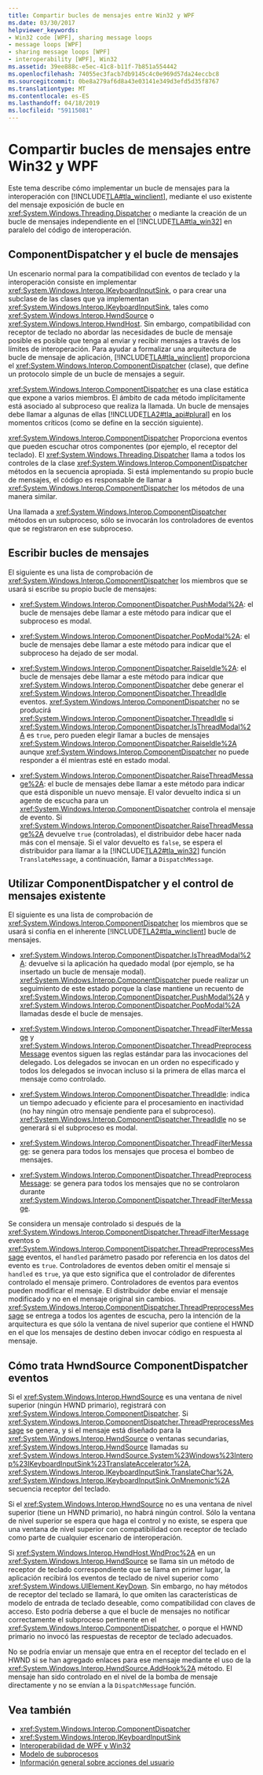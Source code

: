 ```yaml
---
title: Compartir bucles de mensajes entre Win32 y WPF
ms.date: 03/30/2017
helpviewer_keywords:
- Win32 code [WPF], sharing message loops
- message loops [WPF]
- sharing message loops [WPF]
- interoperability [WPF], Win32
ms.assetid: 39ee888c-e5ec-41c8-b11f-7b851a554442
ms.openlocfilehash: 74055ec3facb7db9145c4c0e969d57da24eccbc8
ms.sourcegitcommit: 0be8a279af6d8a43e03141e349d3efd5d35f8767
ms.translationtype: MT
ms.contentlocale: es-ES
ms.lasthandoff: 04/18/2019
ms.locfileid: "59115081"
---
```

# <a name="sharing-message-loops-between-win32-and-wpf"></a>Compartir bucles de mensajes entre Win32 y WPF
Este tema describe cómo implementar un bucle de mensajes para la interoperación con [!INCLUDE[TLA#tla_winclient](../../../../includes/tlasharptla-winclient-md.md)], mediante el uso existente del mensaje exposición de bucle en <xref:System.Windows.Threading.Dispatcher> o mediante la creación de un bucle de mensajes independiente en el [!INCLUDE[TLA#tla_win32](../../../../includes/tlasharptla-win32-md.md)] en paralelo del código de interoperación.  
  
## <a name="componentdispatcher-and-the-message-loop"></a>ComponentDispatcher y el bucle de mensajes  
 Un escenario normal para la compatibilidad con eventos de teclado y la interoperación consiste en implementar <xref:System.Windows.Interop.IKeyboardInputSink>, o para crear una subclase de las clases que ya implementan <xref:System.Windows.Interop.IKeyboardInputSink>, tales como <xref:System.Windows.Interop.HwndSource> o <xref:System.Windows.Interop.HwndHost>. Sin embargo, compatibilidad con receptor de teclado no abordar las necesidades de bucle de mensaje posible es posible que tenga al enviar y recibir mensajes a través de los límites de interoperación. Para ayudar a formalizar una arquitectura de bucle de mensaje de aplicación, [!INCLUDE[TLA#tla_winclient](../../../../includes/tlasharptla-winclient-md.md)] proporciona el <xref:System.Windows.Interop.ComponentDispatcher> (clase), que define un protocolo simple de un bucle de mensajes a seguir.  
  
 <xref:System.Windows.Interop.ComponentDispatcher> es una clase estática que expone a varios miembros. El ámbito de cada método implícitamente está asociado al subproceso que realiza la llamada. Un bucle de mensajes debe llamar a algunas de ellas [!INCLUDE[TLA2#tla_api#plural](../../../../includes/tla2sharptla-apisharpplural-md.md)] en los momentos críticos (como se define en la sección siguiente).  
  
 <xref:System.Windows.Interop.ComponentDispatcher> Proporciona eventos que pueden escuchar otros componentes (por ejemplo, el receptor del teclado). El <xref:System.Windows.Threading.Dispatcher> llama a todos los controles de la clase <xref:System.Windows.Interop.ComponentDispatcher> métodos en la secuencia apropiada. Si está implementando su propio bucle de mensajes, el código es responsable de llamar a <xref:System.Windows.Interop.ComponentDispatcher> los métodos de una manera similar.  
  
 Una llamada a <xref:System.Windows.Interop.ComponentDispatcher> métodos en un subproceso, sólo se invocarán los controladores de eventos que se registraron en ese subproceso.  
  
## <a name="writing-message-loops"></a>Escribir bucles de mensajes  
 El siguiente es una lista de comprobación de <xref:System.Windows.Interop.ComponentDispatcher> los miembros que se usará si escribe su propio bucle de mensajes:  
  
-   <xref:System.Windows.Interop.ComponentDispatcher.PushModal%2A>: el bucle de mensajes debe llamar a este método para indicar que el subproceso es modal.  
  
-   <xref:System.Windows.Interop.ComponentDispatcher.PopModal%2A>: el bucle de mensajes debe llamar a este método para indicar que el subproceso ha dejado de ser modal.  
  
-   <xref:System.Windows.Interop.ComponentDispatcher.RaiseIdle%2A>: el bucle de mensajes debe llamar a este método para indicar que <xref:System.Windows.Interop.ComponentDispatcher> debe generar el <xref:System.Windows.Interop.ComponentDispatcher.ThreadIdle> eventos. <xref:System.Windows.Interop.ComponentDispatcher> no se producirá <xref:System.Windows.Interop.ComponentDispatcher.ThreadIdle> si <xref:System.Windows.Interop.ComponentDispatcher.IsThreadModal%2A> es `true`, pero pueden elegir llamar a bucles de mensajes <xref:System.Windows.Interop.ComponentDispatcher.RaiseIdle%2A> aunque <xref:System.Windows.Interop.ComponentDispatcher> no puede responder a él mientras esté en estado modal.  
  
-   <xref:System.Windows.Interop.ComponentDispatcher.RaiseThreadMessage%2A>: el bucle de mensajes debe llamar a este método para indicar que está disponible un nuevo mensaje. El valor devuelto indica si un agente de escucha para un <xref:System.Windows.Interop.ComponentDispatcher> controla el mensaje de evento. Si <xref:System.Windows.Interop.ComponentDispatcher.RaiseThreadMessage%2A> devuelve `true` (controladas), el distribuidor debe hacer nada más con el mensaje. Si el valor devuelto es `false`, se espera el distribuidor para llamar a la [!INCLUDE[TLA2#tla_win32](../../../../includes/tla2sharptla-win32-md.md)] función `TranslateMessage`, a continuación, llamar a `DispatchMessage`.  
  
## <a name="using-componentdispatcher-and-existing-message-handling"></a>Utilizar ComponentDispatcher y el control de mensajes existente  
 El siguiente es una lista de comprobación de <xref:System.Windows.Interop.ComponentDispatcher> los miembros que se usará si confía en el inherente [!INCLUDE[TLA2#tla_winclient](../../../../includes/tla2sharptla-winclient-md.md)] bucle de mensajes.  
  
-   <xref:System.Windows.Interop.ComponentDispatcher.IsThreadModal%2A>: devuelve si la aplicación ha quedado modal (por ejemplo, se ha insertado un bucle de mensaje modal). <xref:System.Windows.Interop.ComponentDispatcher> puede realizar un seguimiento de este estado porque la clase mantiene un recuento de <xref:System.Windows.Interop.ComponentDispatcher.PushModal%2A> y <xref:System.Windows.Interop.ComponentDispatcher.PopModal%2A> llamadas desde el bucle de mensajes.  
  
-   <xref:System.Windows.Interop.ComponentDispatcher.ThreadFilterMessage> y <xref:System.Windows.Interop.ComponentDispatcher.ThreadPreprocessMessage> eventos siguen las reglas estándar para las invocaciones del delegado. Los delegados se invocan en un orden no especificado y todos los delegados se invocan incluso si la primera de ellas marca el mensaje como controlado.  
  
-   <xref:System.Windows.Interop.ComponentDispatcher.ThreadIdle>: indica un tiempo adecuado y eficiente para el procesamiento en inactividad (no hay ningún otro mensaje pendiente para el subproceso). <xref:System.Windows.Interop.ComponentDispatcher.ThreadIdle> no se generará si el subproceso es modal.  
  
-   <xref:System.Windows.Interop.ComponentDispatcher.ThreadFilterMessage>: se genera para todos los mensajes que procesa el bombeo de mensajes.  
  
-   <xref:System.Windows.Interop.ComponentDispatcher.ThreadPreprocessMessage>: se genera para todos los mensajes que no se controlaron durante <xref:System.Windows.Interop.ComponentDispatcher.ThreadFilterMessage>.  
  
 Se considera un mensaje controlado si después de la <xref:System.Windows.Interop.ComponentDispatcher.ThreadFilterMessage> eventos o <xref:System.Windows.Interop.ComponentDispatcher.ThreadPreprocessMessage> eventos, el `handled` parámetro pasado por referencia en los datos del evento es `true`. Controladores de eventos deben omitir el mensaje si `handled` es `true`, ya que esto significa que el controlador de diferentes controlado el mensaje primero. Controladores de eventos para eventos pueden modificar el mensaje. El distribuidor debe enviar el mensaje modificado y no en el mensaje original sin cambios. <xref:System.Windows.Interop.ComponentDispatcher.ThreadPreprocessMessage> se entrega a todos los agentes de escucha, pero la intención de la arquitectura es que sólo la ventana de nivel superior que contiene el HWND en el que los mensajes de destino deben invocar código en respuesta al mensaje.  
  
## <a name="how-hwndsource-treats-componentdispatcher-events"></a>Cómo trata HwndSource ComponentDispatcher eventos  
 Si el <xref:System.Windows.Interop.HwndSource> es una ventana de nivel superior (ningún HWND primario), registrará con <xref:System.Windows.Interop.ComponentDispatcher>. Si <xref:System.Windows.Interop.ComponentDispatcher.ThreadPreprocessMessage> se genera, y si el mensaje está diseñado para la <xref:System.Windows.Interop.HwndSource> o ventanas secundarias, <xref:System.Windows.Interop.HwndSource> llamadas su <xref:System.Windows.Interop.HwndSource.System%23Windows%23Interop%23IKeyboardInputSink%23TranslateAccelerator%2A>, <xref:System.Windows.Interop.IKeyboardInputSink.TranslateChar%2A>, <xref:System.Windows.Interop.IKeyboardInputSink.OnMnemonic%2A> secuencia receptor del teclado.  
  
 Si el <xref:System.Windows.Interop.HwndSource> no es una ventana de nivel superior (tiene un HWND primario), no habrá ningún control. Sólo la ventana de nivel superior se espera que haga el control y no existe, se espera que una ventana de nivel superior con compatibilidad con receptor de teclado como parte de cualquier escenario de interoperación.  
  
 Si <xref:System.Windows.Interop.HwndHost.WndProc%2A> en un <xref:System.Windows.Interop.HwndSource> se llama sin un método de receptor de teclado correspondiente que se llama en primer lugar, la aplicación recibirá los eventos de teclado de nivel superior como <xref:System.Windows.UIElement.KeyDown>. Sin embargo, no hay métodos de receptor del teclado se llamará, lo que omiten las características de modelo de entrada de teclado deseable, como compatibilidad con claves de acceso. Esto podría deberse a que el bucle de mensajes no notificar correctamente el subproceso pertinente en el <xref:System.Windows.Interop.ComponentDispatcher>, o porque el HWND primario no invocó las respuestas de receptor de teclado adecuados.  
  
 No se podría enviar un mensaje que entra en el receptor del teclado en el HWND si se han agregado enlaces para ese mensaje mediante el uso de la <xref:System.Windows.Interop.HwndSource.AddHook%2A> método. El mensaje han sido controlado en el nivel de la bomba de mensaje directamente y no se envían a la `DispatchMessage` función.  
  
## <a name="see-also"></a>Vea también

- <xref:System.Windows.Interop.ComponentDispatcher>
- <xref:System.Windows.Interop.IKeyboardInputSink>
- [Interoperabilidad de WPF y Win32](wpf-and-win32-interoperation.md)
- [Modelo de subprocesos](threading-model.md)
- [Información general sobre acciones del usuario](input-overview.md)

